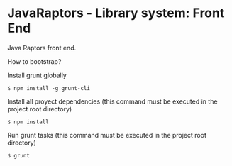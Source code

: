 JavaRaptors - Library system: Front End
====================

Java Raptors front end.



How to bootstrap?

Install grunt globally

	$ npm install -g grunt-cli 

Install all proyect dependencies (this command must be executed in the project root directory)

	$ npm install

Run grunt tasks (this command must be executed in the project root directory)

	$ grunt 
